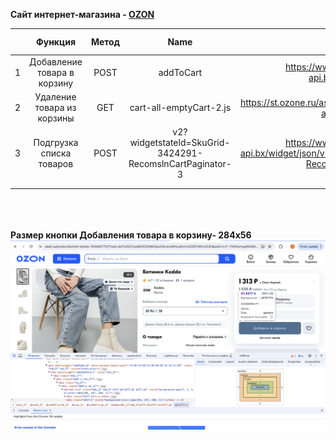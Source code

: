 
**Сайт интернет-магазина - [OZON](https://www.ozon.ru/)**


|   |         **Функция**         | **Метод** |                         **Name**                         |                                                **Request URL**                                               |         **Content-Type**        | **Status Code** |
|:-:|:---------------------------:|:---------:|:--------------------------------------------------------:|:------------------------------------------------------------------------------------------------------------:|:-------------------------------:|:---------------:|
| 1 | Добавление товара в корзину |    POST   |                         addToCart                        |                           https://www.ozon.ru/api/composer-api.bx/_action/addToCart                          | application/json; charset=UTF-8 |      200 OK     |
| 2 |  Удаление товара из корзины |    GET    |                  cart-all-emptyCart-2.js                 |                   https://st.ozone.ru/assets/61843859/detached/cart/cart-all-emptyCart-2.js                  |      application/javascript     |      200 OK     |
| 3 |   Подгрузка списка товаров  |    POST   | v2?widgetstateld=SkuGrid-3424291-RecomslnCartPaginator-3 | https://www.ozon.ru/api/composer-api.bx/widget/json/v2?widgetStateId=skuGrid-3424291-RecomsInCartPaginator-3 | application/json; charset=UTF-8 |      200 OK     |
|   |                             |           |                                                          |                                          
|                                 |                 


\
\
\
**Размер кнопки Добавления товара в корзину- 284х56**
![Image alt](https://github.com/Yawerica/Testing-in-production/blob/main/button12.png)
